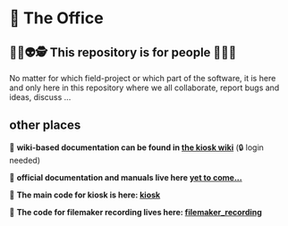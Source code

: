 # 💼 The Office
 
## 🤸🏿👽🕵️ This repository is for people 🤸🤖🎅

No matter for which field-project or which part of the software, it is here and only here in this repository where we all collaborate, report bugs and ideas, discuss ...

## other places

📐 **wiki-based documentation can be found in [the kiosk wiki](https://wiki.arch-kiosk.brown.edu/urapdev/doku.php?id=start)**  (🔒 login needed)

📓 **official documentation and manuals live here [yet to come...](https://wiki.arch-kiosk.brown.edu/urapdev/doku.php?id=start)**  

💾 **The main code for kiosk is here: [kiosk](https://github.com/arch-kiosk/kiosk)**  

🧨 **The code for filemaker recording lives here: [filemaker_recording](https://github.com/arch-kiosk/filemaker-recording)**  

